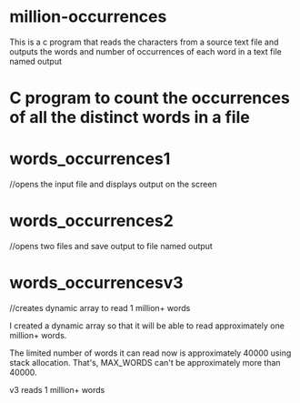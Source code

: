 # million-occurrences
This is a c program that reads the characters from a source text file and outputs the words and number of occurrences of each word in a text file named output

# C program to count the occurrences of all the distinct words in a file

# words_occurrences1 
//opens the input file and displays output on the screen 

# words_occurrences2 
//opens two files and save output to file named output

# words_occurrencesv3
//creates dynamic array to read 1 million+ words

I created a dynamic array so that it will be able to read approximately one million+ words.


The limited number of words it can read now is approximately 40000 using stack allocation.
That's, MAX_WORDS can't be approximately more than 40000.

v3 reads 1 million+ words


